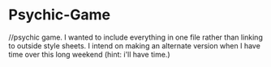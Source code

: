 # Psychic-Game
//psychic game. I wanted to include everything in one file rather than linking to outside style sheets. I intend on making an alternate version when I have time over this long weekend (hint: i'll have time.)
